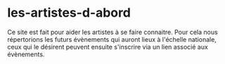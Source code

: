 # les-artistes-d-abord
Ce site est fait pour aider les artistes à se faire connaitre. 
Pour cela nous répertorions les futurs évènements qui auront lieux à l'échelle nationale, ceux qui le désirent peuvent ensuite s'inscrire via un lien associé aux évènements.
